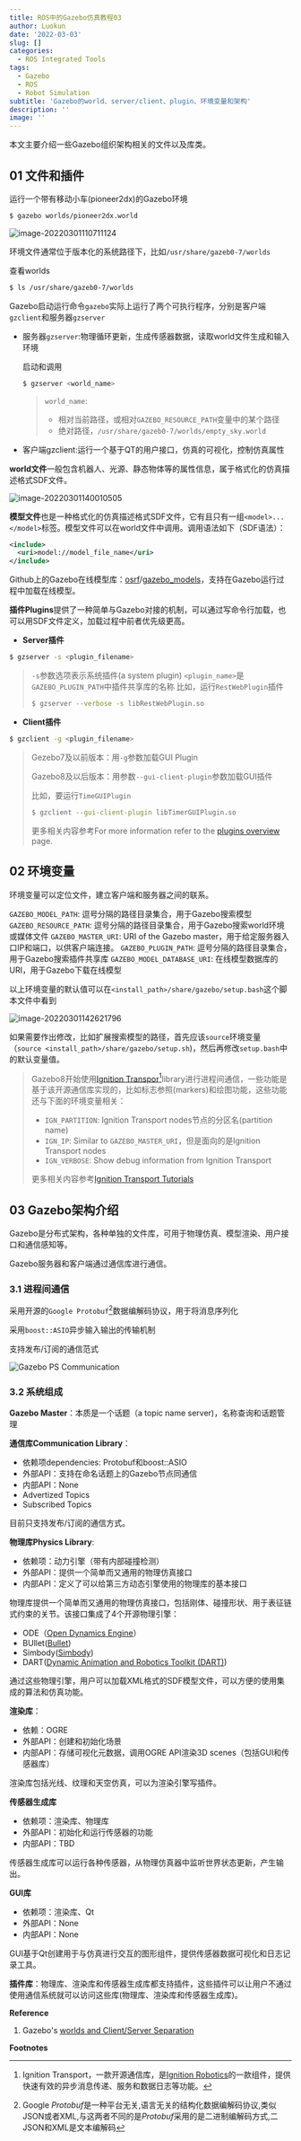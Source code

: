 ```yaml
---
title: ROS中的Gazebo仿真教程03
author: Luokun
date: '2022-03-03'
slug: []
categories:
  - ROS Integrated Tools
tags:
  - Gazebo
  - ROS
  - Robot Simulation
subtitle: 'Gazebo的world、server/client、plugin、环境变量和架构'
description: ''
image: ''
---
```


本文主要介绍一些Gazebo组织架构相关的文件以及库类。
<!--more-->
## 01 文件和插件

运行一个带有移动小车(pioneer2dx)的Gazebo环境

```bash
$ gazebo worlds/pioneer2dx.world
```

![image-20220301110711124](https://s2.loli.net/2022/03/01/VIoS81HsvA7BCX3.png)

环境文件通常位于版本化的系统路径下，比如`/usr/share/gazeb0-7/worlds`

查看worlds

```bash
$ ls /usr/share/gazeb0-7/worlds
```

Gazebo启动运行命令`gazebo`实际上运行了两个可执行程序，分别是客户端`gzclient`和服务器`gzserver`

* 服务器`gzserver`:物理循环更新，生成传感器数据，读取world文件生成和输入环境

  启动和调用

  ```bash
  $ gzserver <world_name>
  ```

  > `world_name`:
  >
  > * 相对当前路径，或相对`GAZEBO_RESOURCE_PATH`变量中的某个路径
  > * 绝对路径，`/usr/share/gazeb0-7/worlds/empty_sky.world`

* 客户端gzclient:运行一个基于QT的用户接口，仿真的可视化，控制仿真属性

**world文件**一般包含机器人、光源、静态物体等的属性信息，属于格式化的仿真描述格式SDF文件。

![image-20220301140010505](https://s2.loli.net/2022/03/01/XmIE7htCelgJa4P.png)

**模型文件**也是一种格式化的仿真描述格式SDF文件，它有且只有一组`<model>...</model>`标签。模型文件可以在world文件中调用。调用语法如下（SDF语法）：

```xml
<include>
  <uri>model://model_file_name</uri>
</include>
```

Github上的Gazebo在线模型库：[osrf](https://github.com/osrf)/[gazebo_models](https://github.com/osrf/gazebo_models)，支持在Gazebo运行过程中加载在线模型。

**插件Plugins**提供了一种简单与Gazebo对接的机制，可以通过写命令行加载，也可以用SDF文件定义，加载过程中前者优先级更高。

* **Server插件**

```bash
$ gzserver -s <plugin_filename>
```

> `-s`参数选项表示系统插件(a system plugin)
> `<plugin_name>`是`GAZEBO_PLUGIN_PATH`中插件共享库的名称
> 比如，运行`RestWebPlugin`插件
>
> ```bash
> $ gzserver --verbose -s libRestWebPlugin.so
> ```

* **Client插件**

```bash
$ gzclient -g <plugin_filename>
```

> Gezebo7及以前版本：用`-g`参数加载GUI Plugin
>
> Gazebo8及以后版本：用参数`--gui-client-plugin`参数加载GUI插件
>
> 比如，要运行`TimeGUIPlugin`
>
> ```bash
> $ gzclient --gui-client-plugin libTimerGUIPlugin.so
> ```
>
> 更多相关内容参考For more information refer to the [plugins overview](http://gazebosim.org/tutorials/?tut=plugins_hello_world) page.



## 02 环境变量

环境变量可以定位文件，建立客户端和服务器之间的联系。

`GAZEBO_MODEL_PATH`: 逗号分隔的路径目录集合，用于Gazebo搜索模型
`GAZEBO_RESOURCE_PATH`: 逗号分隔的路径目录集合，用于Gazebo搜索world环境或媒体文件 
`GAZEBO_MASTER_URI`: URI of the Gazebo master，用于给定服务器入口IP和端口，以供客户端连接。
`GAZEBO_PLUGIN_PATH`: 逗号分隔的路径目录集合，用于Gazebo搜索插件共享库 
`GAZEBO_MODEL_DATABASE_URI`: 在线模型数据库的URI，用于Gazebo下载在线模型

以上环境变量的默认值可以在`<install_path>/share/gazebo/setup.bash`这个脚本文件中看到

![image-20220301142621796](https://s2.loli.net/2022/03/01/lGmVKqZwUH3zCr4.png)

如果需要作出修改，比如扩展搜索模型的路径，首先应该`source`环境变量（`source <install_path>/share/gazebo/setup.sh`)，然后再修改`setup.bash`中的默认变量值。

> Gazebo8开始使用[Ignition Transpor](https://ignitionrobotics.org/libs/transport)[^a]library进行进程间通信，一些功能是基于该开源通信库实现的，比如标志参照(markers)和绘图功能，这些功能还与下面的环境变量相关：
>
> * `IGN_PARTITION`: Ignition Transport nodes节点的分区名(partition name) 
> * `IGN_IP`: Similar to `GAZEBO_MASTER_URI`，但是面向的是Ignition Transport nodes
> * `IGN_VERBOSE`: Show debug information from Ignition Transport
>
> 更多相关内容参考[Ignition Transport Tutorials](https://ignitionrobotics.org/tutorials/transport/4.0/md__data_ignition_ign-transport_tutorials_20_env_variables.html)

## 03 Gazebo架构介绍

Gazebo是分布式架构，各种单独的文件库，可用于物理仿真、模型渲染、用户接口和通信感知等。

Gazebo服务器和客户端通过通信库进行通信。

### 3.1 进程间通信

采用开源的`Google Protobuf`[^b]数据编解码协议，用于将消息序列化

采用`boost::ASIO`异步输入输出的传输机制

支持发布/订阅的通信范式

![Gazebo PS Communication](https://s2.loli.net/2022/03/01/b4YSVxLitEsyNvT.png)

### 3.2 系统组成

**Gazebo Master**：本质是一个话题（a topic name server)，名称查询和话题管理

**通信库Communication Library**：

* 依赖项dependencies: Protobuf和boost::ASIO
* 外部API：支持在命名话题上的Gazebo节点同通信
* 内部API：None
* Advertized Topics
* Subscribed Topics

目前只支持发布/订阅的通信方式。

**物理库Physics Library**:

* 依赖项：动力引擎（带有内部碰撞检测）
* 外部API：提供一个简单而又通用的物理仿真接口
* 内部API：定义了可以给第三方动态引擎使用的物理库的基本接口

物理库提供一个简单而又通用的物理仿真接口，包括刚体、碰撞形状、用于表征链式约束的关节。该接口集成了4个开源物理引擎：

* ODE（[Open Dynamics Engine](http://ode.org/)）
* BUllet([Bullet](http://bulletphysics.org/))
* Simbody([Simbody](https://simtk.org/home/simbody))
* DART([Dynamic Animation and Robotics Toolkit (DART)](http://dartsim.github.io/))

通过这些物理引擎，用户可以加载XML格式的SDF模型文件，可以方便的使用集成的算法和仿真功能。

**渲染库**：

* 依赖：OGRE
* 外部API：创建和初始化场景
* 内部API：存储可视化元数据，调用OGRE API渲染3D scenes（包括GUI和传感器库）

渲染库包括光线、纹理和天空仿真，可以为渲染引擎写插件。

**传感器生成库**

* 依赖项：渲染库、物理库
* 外部API：初始化和运行传感器的功能
* 内部API：TBD

传感器生成库可以运行各种传感器，从物理仿真器中监听世界状态更新，产生输出。

**GUI库**

* 依赖项：渲染库、Qt
* 外部API：None
* 内部API：None

GUI基于Qt创建用于与仿真进行交互的图形组件，提供传感器数据可视化和日志记录工具。

**插件库**：物理库、渲染库和传感器生成库都支持插件，这些插件可以让用户不通过使用通信系统就可以访问这些库(物理库、渲染库和传感器生成库)。

**Reference**

1. Gazebo's [worlds and Client/Server Separation](http://gazebosim.org/tutorials?tut=quick_start&cat=get_started)

**Footnotes**

[^a]: Ignition Transport，一款开源通信库，是[Ignition Robotics](https://ignitionrobotics.org/)的一款组件，提供快速有效的异步消息传递、服务和数据日志等功能。
[^b]: Google *Protobuf*是一种平台无关,语言无关的结构化数据编解码协议,类似JSON或者XML,与这两者不同的是*Protobuf*采用的是二进制编解码方式,二JSON和XML是文本编解码
